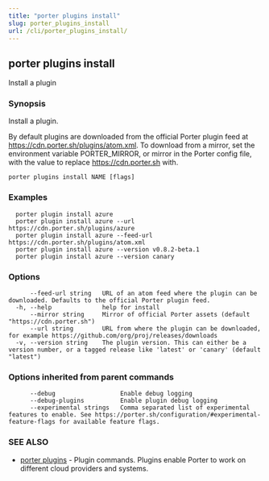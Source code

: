 ```yaml
---
title: "porter plugins install"
slug: porter_plugins_install
url: /cli/porter_plugins_install/
---
```

## porter plugins install

Install a plugin

### Synopsis

Install a plugin.

By default plugins are downloaded from the official Porter plugin feed at https://cdn.porter.sh/plugins/atom.xml. To download from a mirror, set the environment variable PORTER_MIRROR, or mirror in the Porter config file, with the value to replace https://cdn.porter.sh with.

```
porter plugins install NAME [flags]
```

### Examples

```
  porter plugin install azure  
  porter plugin install azure --url https://cdn.porter.sh/plugins/azure
  porter plugin install azure --feed-url https://cdn.porter.sh/plugins/atom.xml
  porter plugin install azure --version v0.8.2-beta.1
  porter plugin install azure --version canary
```

### Options

```
      --feed-url string   URL of an atom feed where the plugin can be downloaded. Defaults to the official Porter plugin feed.
  -h, --help              help for install
      --mirror string     Mirror of official Porter assets (default "https://cdn.porter.sh")
      --url string        URL from where the plugin can be downloaded, for example https://github.com/org/proj/releases/downloads
  -v, --version string    The plugin version. This can either be a version number, or a tagged release like 'latest' or 'canary' (default "latest")
```

### Options inherited from parent commands

```
      --debug                  Enable debug logging
      --debug-plugins          Enable plugin debug logging
      --experimental strings   Comma separated list of experimental features to enable. See https://porter.sh/configuration/#experimental-feature-flags for available feature flags.
```

### SEE ALSO

* [porter plugins](/cli/porter_plugins/)	 - Plugin commands. Plugins enable Porter to work on different cloud providers and systems.

